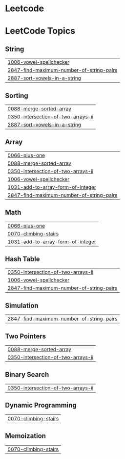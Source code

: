 # Leetcode
<!---LeetCode Topics Start-->
# LeetCode Topics
## String
|  |
| ------- |
| [1006-vowel-spellchecker](https://github.com/dancyamanikandan/Leetcode/tree/master/1006-vowel-spellchecker) |
| [2847-find-maximum-number-of-string-pairs](https://github.com/dancyamanikandan/Leetcode/tree/master/2847-find-maximum-number-of-string-pairs) |
| [2887-sort-vowels-in-a-string](https://github.com/dancyamanikandan/Leetcode/tree/master/2887-sort-vowels-in-a-string) |
## Sorting
|  |
| ------- |
| [0088-merge-sorted-array](https://github.com/dancyamanikandan/Leetcode/tree/master/0088-merge-sorted-array) |
| [0350-intersection-of-two-arrays-ii](https://github.com/dancyamanikandan/Leetcode/tree/master/0350-intersection-of-two-arrays-ii) |
| [2887-sort-vowels-in-a-string](https://github.com/dancyamanikandan/Leetcode/tree/master/2887-sort-vowels-in-a-string) |
## Array
|  |
| ------- |
| [0066-plus-one](https://github.com/dancyamanikandan/Leetcode/tree/master/0066-plus-one) |
| [0088-merge-sorted-array](https://github.com/dancyamanikandan/Leetcode/tree/master/0088-merge-sorted-array) |
| [0350-intersection-of-two-arrays-ii](https://github.com/dancyamanikandan/Leetcode/tree/master/0350-intersection-of-two-arrays-ii) |
| [1006-vowel-spellchecker](https://github.com/dancyamanikandan/Leetcode/tree/master/1006-vowel-spellchecker) |
| [1031-add-to-array-form-of-integer](https://github.com/dancyamanikandan/Leetcode/tree/master/1031-add-to-array-form-of-integer) |
| [2847-find-maximum-number-of-string-pairs](https://github.com/dancyamanikandan/Leetcode/tree/master/2847-find-maximum-number-of-string-pairs) |
## Math
|  |
| ------- |
| [0066-plus-one](https://github.com/dancyamanikandan/Leetcode/tree/master/0066-plus-one) |
| [0070-climbing-stairs](https://github.com/dancyamanikandan/Leetcode/tree/master/0070-climbing-stairs) |
| [1031-add-to-array-form-of-integer](https://github.com/dancyamanikandan/Leetcode/tree/master/1031-add-to-array-form-of-integer) |
## Hash Table
|  |
| ------- |
| [0350-intersection-of-two-arrays-ii](https://github.com/dancyamanikandan/Leetcode/tree/master/0350-intersection-of-two-arrays-ii) |
| [1006-vowel-spellchecker](https://github.com/dancyamanikandan/Leetcode/tree/master/1006-vowel-spellchecker) |
| [2847-find-maximum-number-of-string-pairs](https://github.com/dancyamanikandan/Leetcode/tree/master/2847-find-maximum-number-of-string-pairs) |
## Simulation
|  |
| ------- |
| [2847-find-maximum-number-of-string-pairs](https://github.com/dancyamanikandan/Leetcode/tree/master/2847-find-maximum-number-of-string-pairs) |
## Two Pointers
|  |
| ------- |
| [0088-merge-sorted-array](https://github.com/dancyamanikandan/Leetcode/tree/master/0088-merge-sorted-array) |
| [0350-intersection-of-two-arrays-ii](https://github.com/dancyamanikandan/Leetcode/tree/master/0350-intersection-of-two-arrays-ii) |
## Binary Search
|  |
| ------- |
| [0350-intersection-of-two-arrays-ii](https://github.com/dancyamanikandan/Leetcode/tree/master/0350-intersection-of-two-arrays-ii) |
## Dynamic Programming
|  |
| ------- |
| [0070-climbing-stairs](https://github.com/dancyamanikandan/Leetcode/tree/master/0070-climbing-stairs) |
## Memoization
|  |
| ------- |
| [0070-climbing-stairs](https://github.com/dancyamanikandan/Leetcode/tree/master/0070-climbing-stairs) |
<!---LeetCode Topics End-->